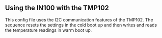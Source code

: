 ## Using the IN100 with the TMP102

This config file uses the I2C communication features of the TMP102. The sequence resets the settings in the cold boot up and then writes and reads the temperature
readings in warm boot up.
